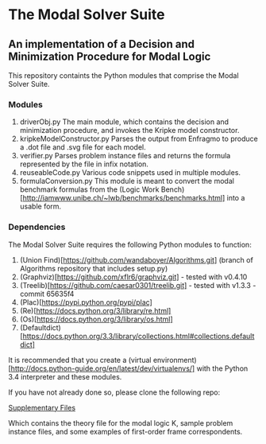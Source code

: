 # The Modal Solver Suite

## An implementation of a Decision and Minimization Procedure for Modal Logic

This repository containts the Python modules that comprise the Modal Solver Suite.

### Modules

1. driverObj.py
   The main module, which contains the decision and minimization procedure, and invokes the Kripke model constructor.
1. kripkeModelConstructor.py
   Parses the output from Enfragmo to produce a .dot file and .svg file for each model.
1. verifier.py
   Parses problem instance files and returns the formula represented by the file in infix notation.
1. reuseableCode.py
   Various code snippets used in multiple modules.
1. formulaConversion.py
   This module is meant to convert the modal benchmark formulas from the (Logic Work Bench)[http://iamwww.unibe.ch/~lwb/benchmarks/benchmarks.html] into a usable form.

### Dependencies

The Modal Solver Suite requires the following Python modules to function:

1. (Union Find)[https://github.com/wandaboyer/Algorithms.git] (branch of Algorithms repository that includes setup.py)
1. (Graphviz)[https://github.com/xflr6/graphviz.git] - tested with v0.4.10
1. (Treelib)[https://github.com/caesar0301/treelib.git] - tested with v1.3.3 - commit 65635f4
1. (Plac)[https://pypi.python.org/pypi/plac]
1. (Re)[https://docs.python.org/3/library/re.html]
1. (Os)[https://docs.python.org/3/library/os.html]
1. (Defaultdict)[https://docs.python.org/3.3/library/collections.html#collections.defaultdict]

It is recommended that you create a (virtual environment)[http://docs.python-guide.org/en/latest/dev/virtualenvs/] with the Python 3.4 interpreter and these modules.

If you have not already done so, please clone the following repo:

   [Supplementary Files](https://github.com/wandaboyer/MSS-SupplementaryFiles.git) 

Which contains the theory file for the modal logic K, sample problem instance files, and some examples of first-order frame correspondents.
